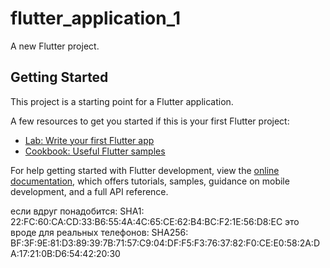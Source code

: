 # flutter_application_1

A new Flutter project.

## Getting Started

This project is a starting point for a Flutter application.

A few resources to get you started if this is your first Flutter project:

- [Lab: Write your first Flutter app](https://docs.flutter.dev/get-started/codelab)
- [Cookbook: Useful Flutter samples](https://docs.flutter.dev/cookbook)

For help getting started with Flutter development, view the
[online documentation](https://docs.flutter.dev/), which offers tutorials,
samples, guidance on mobile development, and a full API reference.

если вдруг понадобится:
SHA1: 22:FC:60:CA:CD:33:B6:55:4A:4C:65:CE:62:B4:BC:F2:1E:56:D8:EC
это вроде для реальных телефонов:
SHA256: BF:3F:9E:81:D3:89:39:7B:71:57:C9:04:DF:F5:F3:76:37:82:F0:CE:E0:58:2A:DA:17:21:0B:D6:54:42:20:30


